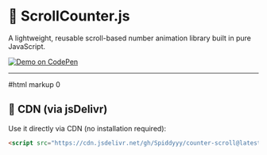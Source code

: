 # 🔢 ScrollCounter.js

A lightweight, reusable scroll-based number animation library built in pure JavaScript.

[![Demo on CodePen](https://img.shields.io/badge/Live%20Demo-CodePen-blue?logo=codepen)](https://codepen.io/spiddyyy/pen/YzLmvxo)

---

#html markup
<span class="counter-value"
      data-count="1000"
      data-prefix="+"
      data-suffix=" users"
      data-duration="3000"
      data-easing="easeOut">0</span>

## 🚀 CDN (via jsDelivr)

Use it directly via CDN (no installation required):

```html
<script src="https://cdn.jsdelivr.net/gh/Spiddyyy/counter-scroll@latest/scroll-counter.min.js"></script>



